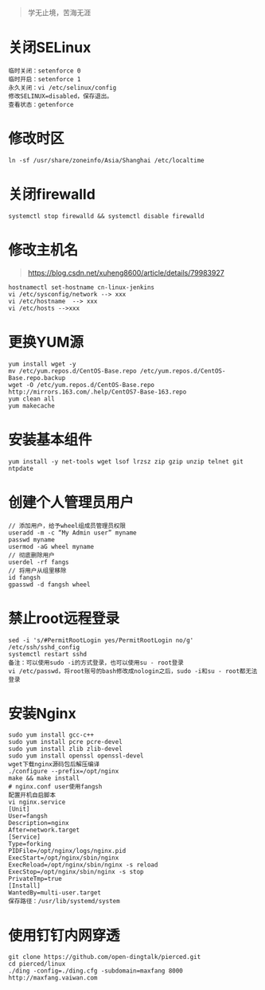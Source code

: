 > 
>
> 学无止境，苦海无涯
# 关闭SELinux
```shell
临时关闭：setenforce 0
临时开启：setenforce 1
永久关闭：vi /etc/selinux/config
修改SELINUX=disabled，保存退出。
查看状态：getenforce
```
# 修改时区
```shell
ln -sf /usr/share/zoneinfo/Asia/Shanghai /etc/localtime
```
# 关闭firewalld
```shell
systemctl stop firewalld && systemctl disable firewalld
```
# 修改主机名
> https://blog.csdn.net/xuheng8600/article/details/79983927
```shell
hostnamectl set-hostname cn-linux-jenkins
vi /etc/sysconfig/network --> xxx
vi /etc/hostname  --> xxx
vi /etc/hosts -->xxx
```
# 更换YUM源
```shell
yum install wget -y
mv /etc/yum.repos.d/CentOS-Base.repo /etc/yum.repos.d/CentOS-Base.repo.backup
wget -O /etc/yum.repos.d/CentOS-Base.repo http://mirrors.163.com/.help/CentOS7-Base-163.repo
yum clean all
yum makecache
```
# 安装基本组件
```shell
yum install -y net-tools wget lsof lrzsz zip gzip unzip telnet git ntpdate
```
# 创建个人管理员用户
```shell
// 添加用户，给予wheel组成员管理员权限
useradd -m -c “My Admin user” myname
passwd myname
usermod -aG wheel myname
// 彻底删除用户
userdel -rf fangs
// 将用户从组里移除
id fangsh
gpasswd -d fangsh wheel
```
# 禁止root远程登录
```shell
sed -i 's/#PermitRootLogin yes/PermitRootLogin no/g' /etc/ssh/sshd_config
systemctl restart sshd
备注：可以使用sudo -i的方式登录，也可以使用su - root登录
vi /etc/passwd，将root账号的bash修改成nologin之后，sudo -i和su - root都无法登录
```
# 安装Nginx
```shell
sudo yum install gcc-c++
sudo yum install pcre pcre-devel
sudo yum install zlib zlib-devel
sudo yum install openssl openssl-devel
wget下载nginx源码包后解压编译
./configure --prefix=/opt/nginx
make && make install
# nginx.conf user使用fangsh
配置开机自启脚本
vi nginx.service
[Unit]
User=fangsh
Description=nginx
After=network.target
[Service]
Type=forking
PIDFile=/opt/nginx/logs/nginx.pid
ExecStart=/opt/nginx/sbin/nginx
ExecReload=/opt/nginx/sbin/nginx -s reload
ExecStop=/opt/nginx/sbin/nginx -s stop
PrivateTmp=true
[Install]
WantedBy=multi-user.target
保存路径：/usr/lib/systemd/system
```
# 使用钉钉内网穿透
```
git clone https://github.com/open-dingtalk/pierced.git
cd pierced/linux
./ding -config=./ding.cfg -subdomain=maxfang 8000
http://maxfang.vaiwan.com
```